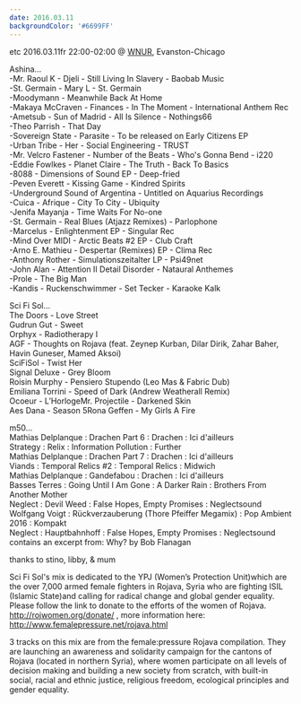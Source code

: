 ```yaml
---
date: 2016.03.11
backgroundColor: '#6699FF'
---
```


etc 2016.03.11fr 22:00-02:00 @ [WNUR](http://www.wnur.org/), Evanston-Chicago  

Ashina...  
\-Mr. Raoul K - Djeli - Still Living In Slavery - Baobab Music  
\-St. Germain - Mary L - St. Germain  
\-Moodymann - Meanwhile Back At Home  
\-Makaya McCraven - Finances - In The Moment - International Anthem Rec  
\-Ametsub - Sun of Madrid - All Is Silence - Nothings66  
\-Theo Parrish - That Day  
\-Sovereign State - Parasite - To be released on Early Citizens EP  
\-Urban Tribe - Her - Social Engineering - TRUST  
\-Mr. Velcro Fastener - Number of the Beats - Who's Gonna Bend - i220  
\-Eddie Fowlkes - Planet Claire - The Truth - Back To Basics  
\-8088 - Dimensions of Sound EP - Deep-fried  
\-Peven Everett - Kissing Game - Kindred Spirits  
\-Underground Sound of Argentina - Untitled on Aquarius Recordings  
\-Cuica - Afrique - City To City - Ubiquity  
\-Jenifa Mayanja - Time Waits For No-one  
\-St. Germain - Real Blues (Atjazz Remixes) - Parlophone  
\-Marcelus - Enlightenment EP - Singular Rec  
\-Mind Over MIDI - Arctic Beats #2 EP - Club Craft  
\-Arno E. Mathieu - Despertar (Remixes) EP - Clima Rec  
\-Anthony Rother - Simulationszeitalter LP - Psi49net  
\-John Alan - Attention II Detail Disorder - Nataural Anthemes  
\-Prole - The Big Man  
\-Kandis - Ruckenschwimmer - Set Tecker - Karaoke Kalk  

Sci Fi Sol...  
The Doors - Love Street  
Gudrun Gut - Sweet  
Orphyx - Radiotherapy I  
AGF - Thoughts on Rojava (feat. Zeynep Kurban, Dilar Dirik, Zahar Baher, Havin Guneser, Mamed Aksoi)  
SciFiSol - Twist Her  
Signal Deluxe - Grey Bloom  
Roisin Murphy - Pensiero Stupendo (Leo Mas & Fabric Dub)  
Emiliana Torrini - Speed of Dark (Andrew Weatherall Remix)  
Ocoeur - L’HorlogeMr. Projectile - Darkened Skin  
Aes Dana - Season 5Rona Geffen - My Girls A Fire  

m50...  
Mathias Delplanque : Drachen Part 6 : Drachen : Ici d'ailleurs  
Strategy : Relix : Information Pollution : Further  
Mathias Delplanque : Drachen Part 7 : Drachen : Ici d'ailleurs  
Viands : Temporal Relics #2 : Temporal Relics : Midwich  
Mathias Delplanque : Gandefabou : Drachen : Ici d'ailleurs  
Basses Terres : Going Until I Am Gone : A Darker Rain : Brothers From Another Mother  
Neglect : Devil Weed : False Hopes, Empty Promises : Neglectsound  
Wolfgang Voigt : Rückverzauberung (Thore Pfeiffer Megamix) : Pop Ambient 2016 : Kompakt  
Neglect : Hauptbahnhoff : False Hopes, Empty Promises : Neglectsound  
contains an excerpt from: Why? by Bob Flanagan  

thanks to stino, libby, & mum  

Sci Fi Sol's mix is dedicated to the YPJ (Women’s Protection Unit)which are the over 7,000 armed female fighters in Rojava, Syria who are fighting ISIL (Islamic State)and calling for radical change and global gender equality. Please follow the link to donate to the efforts of the women of Rojava. http://rojwomen.org/donate/ , more information here: http://www.femalepressure.net/rojava.html  

3 tracks on this mix are from the female:pressure Rojava compilation. They are launching an awareness and solidarity campaign for the cantons of Rojava (located in northern Syria), where women participate on all levels of decision making and building a new society from scratch, with built-in social, racial and ethnic justice, religious freedom, ecological principles and gender equality.